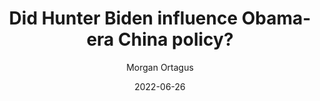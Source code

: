 ---
title: Did Hunter Biden influence Obama-era China policy?
summary: "If this sounds familiar, it should: the Biden-Kerry Machine appears indistinguishable from the Clinton Machine. Their families and associates get enriched through deals with foreign countries most often when the politician is in an official position.  "
image: /img/updates/hunter-basktetvall.webp
author: Morgan Ortagus
outbound: https://www.spectator.com.au/2022/06/did-hunter-biden-influence-obama-era-china-policy/
cta: Read More →
date: 2022-06-26
visible: true
categories:
   - Newsroom
visible: true
---